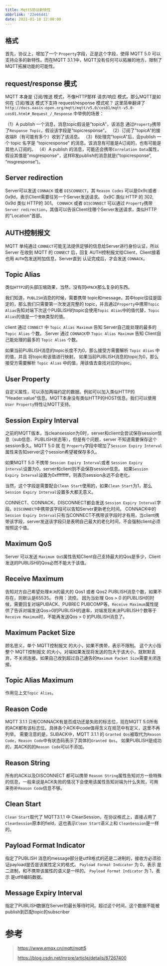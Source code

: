 ```yaml
---
title: Mqtt5协议新特性
abbrlink: '22e66441'
date: 2021-01-18 12:00:00
---
```


## 格式

首先，协议上，增加了一个 `Property`字段，正是这个字段，使得 MQTT 5.0 可以支持众多的新特性。而在MQTT 3.1.1中，MQTT没有任何可以拓展的地方，限制了MQTT拓展功能的可能性。

## request/response 模式

MQTT 本身是 订阅/推送 模式，不像HTTP那样 请求/响应 模式。那么MQTT是如何在 订阅/推送 模式下支持 request/response 模式呢？
这里简单翻译了 `http://docs.oasis-open.org/mqtt/mqtt/v5.0/cos01/mqtt-v5.0-cos01.html#_Request_/_Response` 中举例的场景：

（1）A publish 一个消息，消息topic假设是"topicA"，该消息 通过`Property`携带了`Response Topic`，假设该字段是"topicresponse"。
（2）订阅了"topicA"的接收端B（有可能有多个）收到了该消息。
（3）B处理完"topicA"后，会publish 一个 topic 名字是 “topicresponse” 的消息。该消息有可能是A订阅的，也有可能是其他人订阅的。
（4）A publish 的消息，可能还会携带`Correlation Data`属性，假设其值是"msgresponse"，这样B发publish的消息就是(“topicresponse”, “msgresponse”)。

## Server redirection

Server可以发送 `CONNACK` 或者 `DISCONNECT`，其 `Reason Codes` 可以是0x9c或者0x9d，表示Client需要往另一个Server发送请求。
0x9C 类似 HTTP 的 302, 0x9d 类似 HTTP的 301。
`CONNACK` 或者 `DISCONNECT` 可以通过 `Property`携带`Server redirection`，其值可以告诉Client往哪个Server发送请求，类似HTTP的"Location"首部。

## AUTH控制报文

MQTT 单纯通过 `CONNECT`可能无法提供足够的信息给Server进行身份认证，所以 Server 在收到 MQTT 的 `CONNECT` 后，回复 AUTH控制报文给Client，Client接着也用 `AUTH`包发送附加信息，Server直到 认证完成后，才会发送 `CONNACK`。

## Topic Alias

类似`HTTP2`的头部压缩效果，当然，没有同`HPACK`那么复杂的东西。

我们知道，`PUBLISH`消息的时候，需要携带 topic和message，其中topic往往是固定的，那么我们只需要第一次发送完整的 topic，并且通过`Property`中携带`Topic Alias`告知对端下次这个PUBLISH的topic会使用`Topic Alias`中的值代替，`Topic Alias`的值是一个`整数`类型的值。

client 通过 `CONNECT` 中 `Topic Alias Maximum` 告知 Server自己能处理的最多的 `Topic Alias` 个数。
Server 通过 `CONNACK`中 `Topic Alias Maximum` 告知 Client自己能处理的最多的 `Topic Alias` 个数。

如果当前PUBLISH消息的topic长度不为0，那么接受方需要解析 `Topic Alias` 中的值，并且 将topic和该值进行映射。
如果当前PUBLISH消息的topic为0，那么接受方需要解析 `Topic Alias` 中的值，用该值去查找对应的topic。

## User Property

自定义属性，可以添加两端约定的数据。例如可以加入类似HTTP的 "Header:value"信息。MQTT本身没有类似HTTP的HOST信息，我们可以使用`User Property`特性让MQTT支持。

## Session Expiry Interval

之前的MQTT版本，当cleansession为0时，server和client会尝试保存session信息（sub信息、PUBLISH状态等），但是有个问题，server 不知道需要保存这个session多久。MQTT 5.0 就 在 `Property`字段中增加了`Session Expiry Interval`属性来告知server这个session希望被保存多久。

如果MQTT 5.0 不携带 `Session Expiry Interval`或者 `Session Expiry Interval`设置为0，server和client则不会保存session信息。
如果`Session Expiry Interval`设置为0xffffffff，则表示session永远不会老化。

当然，这个字段是需要配合`Clean Start`使用的，如果`Clean Start`为1，那么 `Session Expiry Interval`设置多大都无意义。

CONNECT、CONNACK、DISCONNECT都会发送 `Session Expiry Interval`字段。`DISCONNECT`中携带该字段可以告知Server更新老化时间。
CONNACK中的`Session Expiry Interval`只有当CONNECT不携带该字段时才有用，当client携带该字段，server发送该字段只是表明自己最大的老化时间，不会强制client必须按照这个值。

## Maximum QoS

Server 可以发送 `Maximum QoS`属性告知Client自己支持最大的Qos是多少，Client发送的PUBLISH的Qos必然不能大于该值。

## Receive Maximum

告知对方自己希望处理`未决`的最大的 Qos1 或者 Qos2 PUBLISH消息个数，如果不存在，则默认是65535。
作用：流控。
因为当处理 Qos > 0 的PUBLISH的时候，需要回复对端PUBACK、PUBREC PUBCOMP等。`Receive Maximum`属性提供了告诉对端发送Qos>0的PUBLISH的速率，对端发现未决PUBLISH个数等于`Receive Maximum`时，不能再发送Qos > 0 的PUBLISH消息了。

## Maximum Packet Size

顾名思义，单个 MQTT控制报文 的大小，如果不携带，表示不限制。
这个大小指整个 MQTT控制报文 的大小。对端如果发现将发送的包大于该大小，就默默丢弃，不关闭连接。如果自己收到超过自己通告的`Maximum Packet Size`需要关闭连接。

## Topic Alias Maximum

作用见上文`Topic Alias`。

## Reason Code

MQTT 3.1.1 只有CONNACK有是否成功还是失败的标志位，现在MQTT 5.0所有的ACK都有该标志位。具体各个ACK中code值得含义在规范中有定义，这里不再列举。
需要注意的是，SUBACK中，MQTT 3.1.1 的 `Granted Qos`被取代为`Reason Code`，`Reason Code`中有状态码表示了具体的`Granted Qos`。
如果PUBLISH是成功的，其ACK的的`Reason Code`可以不添加。

## Reason String

所有的ACK以及DISCONNECT 都可以携带 `Reason String`属性告知对方一些特殊的信息，一般来说是ACK失败的情况下会使用该属性告知对端为什么失败，可用来弥补`Reason Code`信息不够。

## Clean Start

`Clean Start`取代了 MQTT3.1.1 中 CleanSession，在协议格式上，直接占用了`CleanSession`原本的field，这也表示`Clean Start`语义上和 `CleanSession`是一样的。

## Payload Format Indicator

指定了PUBLISH 消息的message部分是utf8格式的还是二进制的，接收方必须验证payload是否是该属性定义的格式。
`Payload Format Indicator` 为 0，表示 是二进制，和不携带该属性的语义是一样的。
`Payload Format Indicator` 为 1，表示 是utf8编码数据。

## Message Expiry Interval

指定了PUBLISH数据在Server的最长等待时间。超过这个时间，这个数据不能被publish到匹配topic的subscriber

# 参考

> https://www.emqx.cn/mqtt/mqtt5
>
> https://blog.csdn.net/mrpre/article/details/87267400